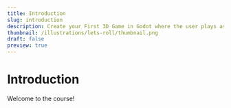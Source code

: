 ```yaml
---
title: Introduction
slug: introduction
description: Create your First 3D Game in Godot where the user plays as a bouncing ball.
thumbnail: /illustrations/lets-roll/thumbnail.png
draft: false
preview: true
---
```


# Introduction

Welcome to the course!
